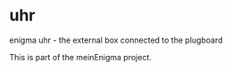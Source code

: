 # uhr
enigma uhr - the external box connected to the plugboard

This is part of the meinEnigma project.
